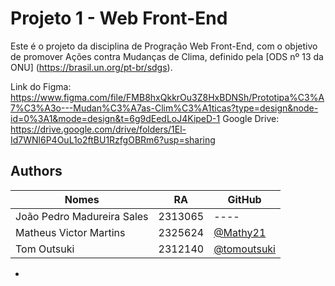 
# Projeto 1 - Web Front-End

Este é o projeto da disciplina de Progração Web Front-End, com o objetivo de promover Ações contra Mudanças de Clima, definido pela [ODS nº 13 da ONU] (https://brasil.un.org/pt-br/sdgs).

Link do Figma: https://www.figma.com/file/FMB8hxQkkrOu3Z8HxBDNSh/Prototipa%C3%A7%C3%A3o---Mudan%C3%A7as-Clim%C3%A1ticas?type=design&node-id=0%3A1&mode=design&t=6g9dEedLoJ4KipeD-1
Google Drive: https://drive.google.com/drive/folders/1El-Id7WNl6P4OuL1o2ftBU1RzfgOBRm6?usp=sharing
## Authors

| Nomes                      | RA      | GitHub |
|----------------------------|---------|--------|
| João Pedro Madureira Sales | 2313065 | ----   |
| Matheus Victor Martins     | 2325624 | [@Mathy21](https://github.com/Mathy21)      |
| Tom Outsuki                | 2312140 | [@tomoutsuki](https://www.github.com/tomoutsuki) |
- 

